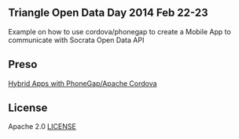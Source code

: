 ## Triangle Open Data Day 2014 Feb 22-23
Example on how to use cordova/phonegap to create a Mobile App to communicate with Socrata Open Data API
## Preso
[Hybrid Apps with PhoneGap/Apache Cordova](http://csantanapr.github.io/slides/index-triangle-open-data-day-2014.html)

## License
Apache 2.0 [LICENSE](LICENSE)
